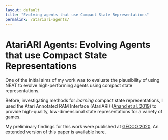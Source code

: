 ```yaml
---
layout: default
title: "Evolving agents that use Compact State Representations"
permalink: /atariari-agents/
---
```


# AtariARI Agents: Evolving Agents that use Compact State Representations

One of the initial aims of my work was to evaluate the plausibility of using
NEAT to evolve high-performing agents using compact state representations.

Before, investigating methods for *learning* compact state representations, I used
the Atari Annotated RAM Interface (AtariARI) ([Anand et al. 2019](https://arxiv.org/abs/1906.08226)) to provide high-quality, low-dimensional state representations for a variety of games.

My preliminary findings for this work were published at [GECCO 2020](https://gecco-2020.sigevo.org/index.html/HomePage). An extended version of this paper is available [here](https://1drv.ms/b/s!AimVYRvfZPYYgahB8kioVcg1kZBcEg).
